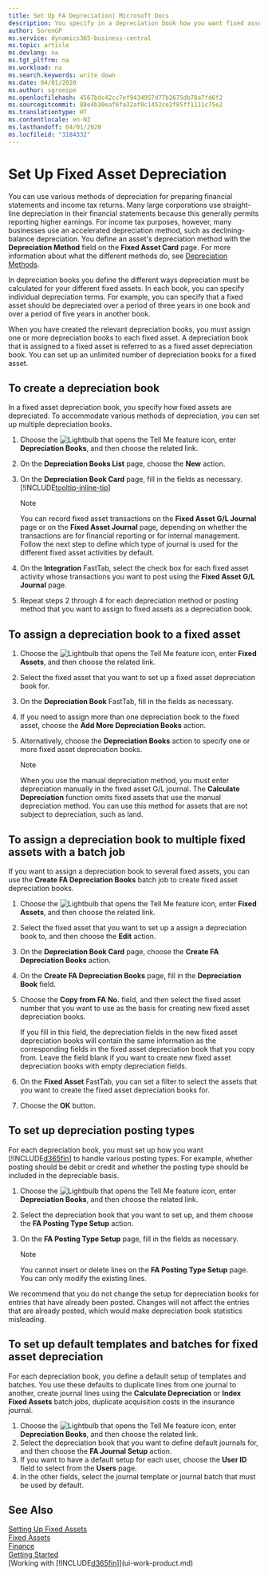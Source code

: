 ```yaml
---
title: Set Up FA Depreciation| Microsoft Docs
description: You specify in a depreciation book how you want fixed assets to be depreciated or written-down.
author: SorenGP
ms.service: dynamics365-business-central
ms.topic: article
ms.devlang: na
ms.tgt_pltfrm: na
ms.workload: na
ms.search.keywords: write down
ms.date: 04/01/2020
ms.author: sgroespe
ms.openlocfilehash: 4567bdc42cc7ef9434957d77b2675db78a7fd6f2
ms.sourcegitcommit: 88e4b30eaf6fa32af0c1452ce2f85ff1111c75e2
ms.translationtype: HT
ms.contentlocale: en-NZ
ms.lasthandoff: 04/01/2020
ms.locfileid: "3184332"
---
```

# <a name="set-up-fixed-asset-depreciation"></a>Set Up Fixed Asset Depreciation
 You can use various methods of depreciation for preparing financial statements and income tax returns. Many large corporations use straight-line depreciation in their financial statements because this generally permits reporting higher earnings. For income tax purposes, however, many businesses use an accelerated depreciation method, such as declining-balance depreciation. You define an asset's depreciation method with the **Depreciation Method** field on the **Fixed Asset Card** page. For more information about what the different methods do, see [Depreciation Methods](fa-depreciation-methods.md).

 In depreciation books you define the different ways depreciation must be calculated for your different fixed assets. In each book, you can specify individual depreciation terms. For example, you can specify that a fixed asset should be depreciated over a period of three years in one book and over a period of five years in another book.

 When you have created the relevant depreciation books, you must assign one or more depreciation books to each fixed asset. A depreciation book that is assigned to a fixed asset is referred to as a fixed asset depreciation book. You can set up an unlimited number of depreciation books for a fixed asset. 

## <a name="to-create-a-depreciation-book"></a>To create a depreciation book
In a fixed asset depreciation book, you specify how fixed assets are depreciated. To accommodate various methods of depreciation, you can set up multiple depreciation books.  

1. Choose the ![Lightbulb that opens the Tell Me feature](media/ui-search/search_small.png "Tell me what you want to do") icon, enter **Depreciation Books**, and then choose the related link.
2. On the **Depreciation Books List** page, choose the **New** action.
3. On the **Depreciation Book Card** page, fill in the fields as necessary. [!INCLUDE[tooltip-inline-tip](includes/tooltip-inline-tip_md.md)]

    > [!NOTE]  
    >   You can record fixed asset transactions on the **Fixed Asset G/L Journal** page or on the **Fixed Asset Journal** page, depending on whether the transactions are for financial reporting or for internal management. Follow the next step to define which type of journal is used for the different fixed asset activities by default.
4. On the **Integration** FastTab, select the check box for each fixed asset activity whose transactions you want to post using the **Fixed Asset G/L Journal** page.
5. Repeat steps 2 through 4 for each depreciation method or posting method that you want to assign to fixed assets as a depreciation book.

## <a name="to-assign-a-depreciation-book-to-a-fixed-asset"></a>To assign a depreciation book to a fixed asset
1. Choose the ![Lightbulb that opens the Tell Me feature](media/ui-search/search_small.png "Tell me what you want to do") icon, enter **Fixed Assets**, and then choose the related link.
2. Select the fixed asset that you want to set up a fixed asset depreciation book for.
3. On the **Depreciation Book** FastTab, fill in the fields as necessary.
4. If you need to assign more than one depreciation book to the fixed asset, choose the **Add More Depreciation Books** action.
5. Alternatively, choose the **Depreciation Books** action to specify one or more fixed asset depreciation books.

    > [!NOTE]  
    >   When you use the manual depreciation method, you must enter depreciation manually in the fixed asset G/L journal. The **Calculate Depreciation** function omits fixed assets that use the manual depreciation method. You can use this method for assets that are not subject to depreciation, such as land.

## <a name="to-assign-a-depreciation-book-to-multiple-fixed-assets-with-a-batch-job"></a>To assign a depreciation book to multiple fixed assets with a batch job
If you want to assign a depreciation book to several fixed assets, you can use the **Create FA Depreciation Books** batch job to create fixed asset depreciation books.  

1. Choose the ![Lightbulb that opens the Tell Me feature](media/ui-search/search_small.png "Tell me what you want to do") icon, enter **Fixed Assets**, and then choose the related link.
2. Select the fixed asset that you want to set up a assign a depreciation book to, and then choose the **Edit** action.
3. On the **Depreciation Book Card** page, choose the **Create FA Depreciation Books** action.
4. On the **Create FA Depreciation Books** page, fill in the **Depreciation Book** field.
5. Choose the **Copy from FA No.** field, and then select the fixed asset number that you want to use as the basis for creating new fixed asset depreciation books.

    If you fill in this field, the depreciation fields in the new fixed asset depreciation books will contain the same information as the corresponding fields in the fixed asset depreciation book that you copy from. Leave the field blank if you want to create new fixed asset depreciation books with empty depreciation fields.  
6. On the **Fixed Asset** FastTab, you can set a filter to select the assets that you want to create the fixed asset depreciation books for.
7. Choose the **OK** button.

## <a name="to-set-up-depreciation-posting-types"></a>To set up depreciation posting types
For each depreciation book, you must set up how you want [!INCLUDE[d365fin](includes/d365fin_md.md)] to handle various posting types. For example, whether posting should be debit or credit and whether the posting type should be included in the depreciable basis.  

1. Choose the ![Lightbulb that opens the Tell Me feature](media/ui-search/search_small.png "Tell me what you want to do") icon, enter **Depreciation Books**, and then choose the related link.  
2. Select the depreciation book that you want to set up, and them choose the **FA Posting Type Setup** action.
3. On the **FA Posting Type Setup** page, fill in the fields as necessary.

    > [!NOTE]  
    >   You cannot insert or delete lines on the **FA Posting Type Setup** page. You can only modify the existing lines.

We recommend that you do not change the setup for depreciation books for entries that have already been posted. Changes will not affect the entries that are already posted, which would make depreciation book statistics misleading.

## <a name="to-set-up-default-templates-and-batches-for-fixed-asset-depreciation"></a>To set up default templates and batches for fixed asset depreciation
For each depreciation book, you define a default setup of templates and batches. You use these defaults to duplicate lines from one journal to another, create journal lines using the **Calculate Depreciation** or **Index Fixed Assets** batch jobs, duplicate acquisition costs in the insurance journal.  

1. Choose the ![Lightbulb that opens the Tell Me feature](media/ui-search/search_small.png "Tell me what you want to do") icon, enter **Depreciation Books**, and then choose the related link.  
2. Select the depreciation book that you want to define default journals for, and then choose the **FA Journal Setup** action.  
3. If you want to have a default setup for each user, choose the **User ID** field to select from the **Users** page.  
4. In the other fields, select the journal template or journal batch that must be used by default.  

## <a name="see-also"></a>See Also
[Setting Up Fixed Assets](fa-setup.md)  
[Fixed Assets](fa-manage.md)  
[Finance](finance.md)  
[Getting Started](product-get-started.md)  
[Working with [!INCLUDE[d365fin](includes/d365fin_md.md)]](ui-work-product.md)
